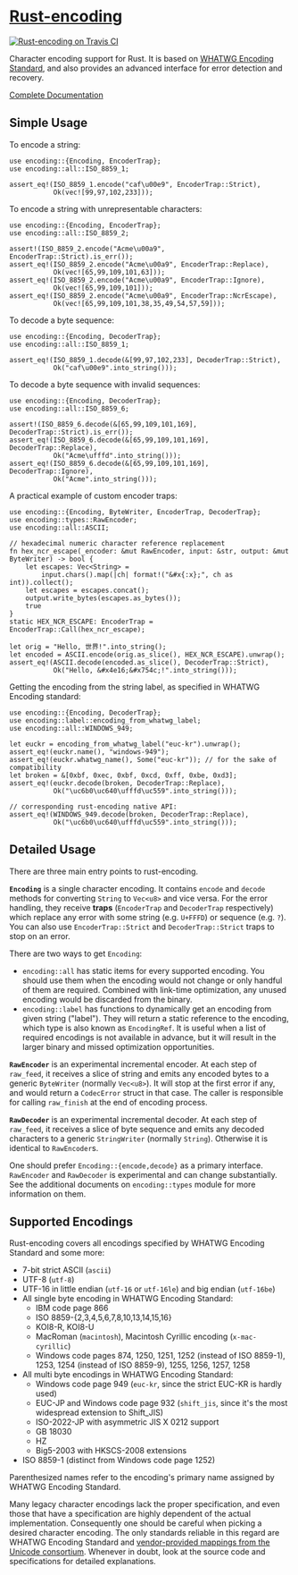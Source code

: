 [Rust-encoding][doc]
====================

[![Rust-encoding on Travis CI][travis-image]][travis]

[travis-image]: https://travis-ci.org/lifthrasiir/rust-encoding.png
[travis]: https://travis-ci.org/lifthrasiir/rust-encoding

Character encoding support for Rust.
It is based on [WHATWG Encoding Standard](http://encoding.spec.whatwg.org/),
and also provides an advanced interface for error detection and recovery.

[Complete Documentation][doc]

[doc]: https://lifthrasiir.github.io/rust-encoding/encoding/

## Simple Usage

To encode a string:

~~~~ {.rust}
use encoding::{Encoding, EncoderTrap};
use encoding::all::ISO_8859_1;

assert_eq!(ISO_8859_1.encode("caf\u00e9", EncoderTrap::Strict),
           Ok(vec![99,97,102,233]));
~~~~

To encode a string with unrepresentable characters:

~~~~ {.rust}
use encoding::{Encoding, EncoderTrap};
use encoding::all::ISO_8859_2;

assert!(ISO_8859_2.encode("Acme\u00a9", EncoderTrap::Strict).is_err());
assert_eq!(ISO_8859_2.encode("Acme\u00a9", EncoderTrap::Replace),
           Ok(vec![65,99,109,101,63]));
assert_eq!(ISO_8859_2.encode("Acme\u00a9", EncoderTrap::Ignore),
           Ok(vec![65,99,109,101]));
assert_eq!(ISO_8859_2.encode("Acme\u00a9", EncoderTrap::NcrEscape),
           Ok(vec![65,99,109,101,38,35,49,54,57,59]));
~~~~

To decode a byte sequence:

~~~~ {.rust}
use encoding::{Encoding, DecoderTrap};
use encoding::all::ISO_8859_1;

assert_eq!(ISO_8859_1.decode(&[99,97,102,233], DecoderTrap::Strict),
           Ok("caf\u00e9".into_string()));
~~~~

To decode a byte sequence with invalid sequences:

~~~~ {.rust}
use encoding::{Encoding, DecoderTrap};
use encoding::all::ISO_8859_6;

assert!(ISO_8859_6.decode(&[65,99,109,101,169], DecoderTrap::Strict).is_err());
assert_eq!(ISO_8859_6.decode(&[65,99,109,101,169], DecoderTrap::Replace),
           Ok("Acme\ufffd".into_string()));
assert_eq!(ISO_8859_6.decode(&[65,99,109,101,169], DecoderTrap::Ignore),
           Ok("Acme".into_string()));
~~~~

A practical example of custom encoder traps:

~~~~ {.rust}
use encoding::{Encoding, ByteWriter, EncoderTrap, DecoderTrap};
use encoding::types::RawEncoder;
use encoding::all::ASCII;

// hexadecimal numeric character reference replacement
fn hex_ncr_escape(_encoder: &mut RawEncoder, input: &str, output: &mut ByteWriter) -> bool {
    let escapes: Vec<String> =
        input.chars().map(|ch| format!("&#x{:x};", ch as int)).collect();
    let escapes = escapes.concat();
    output.write_bytes(escapes.as_bytes());
    true
}
static HEX_NCR_ESCAPE: EncoderTrap = EncoderTrap::Call(hex_ncr_escape);

let orig = "Hello, 世界!".into_string();
let encoded = ASCII.encode(orig.as_slice(), HEX_NCR_ESCAPE).unwrap();
assert_eq!(ASCII.decode(encoded.as_slice(), DecoderTrap::Strict),
           Ok("Hello, &#x4e16;&#x754c;!".into_string()));
~~~~

Getting the encoding from the string label, as specified in WHATWG Encoding standard:

~~~~ {.rust}
use encoding::{Encoding, DecoderTrap};
use encoding::label::encoding_from_whatwg_label;
use encoding::all::WINDOWS_949;

let euckr = encoding_from_whatwg_label("euc-kr").unwrap();
assert_eq!(euckr.name(), "windows-949");
assert_eq!(euckr.whatwg_name(), Some("euc-kr")); // for the sake of compatibility
let broken = &[0xbf, 0xec, 0xbf, 0xcd, 0xff, 0xbe, 0xd3];
assert_eq!(euckr.decode(broken, DecoderTrap::Replace),
           Ok("\uc6b0\uc640\ufffd\uc559".into_string()));

// corresponding rust-encoding native API:
assert_eq!(WINDOWS_949.decode(broken, DecoderTrap::Replace),
           Ok("\uc6b0\uc640\ufffd\uc559".into_string()));
~~~~

## Detailed Usage

There are three main entry points to rust-encoding.

**`Encoding`** is a single character encoding.
It contains `encode` and `decode` methods for converting `String` to `Vec<u8>` and vice versa.
For the error handling, they receive **traps** (`EncoderTrap` and `DecoderTrap` respectively)
which replace any error with some string (e.g. `U+FFFD`) or sequence (e.g. `?`).
You can also use `EncoderTrap::Strict` and `DecoderTrap::Strict` traps to stop on an error.

There are two ways to get `Encoding`:

* `encoding::all` has static items for every supported encoding.
  You should use them when the encoding would not change or only handful of them are required.
  Combined with link-time optimization, any unused encoding would be discarded from the binary.
* `encoding::label` has functions to dynamically get an encoding from given string ("label").
  They will return a static reference to the encoding, which type is also known as `EncodingRef`.
  It is useful when a list of required encodings is not available in advance,
  but it will result in the larger binary and missed optimization opportunities.

**`RawEncoder`** is an experimental incremental encoder.
At each step of `raw_feed`, it receives a slice of string
and emits any encoded bytes to a generic `ByteWriter` (normally `Vec<u8>`).
It will stop at the first error if any, and would return a `CodecError` struct in that case.
The caller is responsible for calling `raw_finish` at the end of encoding process.

**`RawDecoder`** is an experimental incremental decoder.
At each step of `raw_feed`, it receives a slice of byte sequence
and emits any decoded characters to a generic `StringWriter` (normally `String`).
Otherwise it is identical to `RawEncoder`s.

One should prefer `Encoding::{encode,decode}` as a primary interface.
`RawEncoder` and `RawDecoder` is experimental and can change substantially.
See the additional documents on `encoding::types` module for more information on them.

## Supported Encodings

Rust-encoding covers all encodings specified by WHATWG Encoding Standard and some more:

* 7-bit strict ASCII (`ascii`)
* UTF-8 (`utf-8`)
* UTF-16 in little endian (`utf-16` or `utf-16le`) and big endian (`utf-16be`)
* All single byte encoding in WHATWG Encoding Standard:
    * IBM code page 866
    * ISO 8859-{2,3,4,5,6,7,8,10,13,14,15,16}
    * KOI8-R, KOI8-U
    * MacRoman (`macintosh`), Macintosh Cyrillic encoding (`x-mac-cyrillic`)
    * Windows code pages 874, 1250, 1251, 1252 (instead of ISO 8859-1), 1253,
      1254 (instead of ISO 8859-9), 1255, 1256, 1257, 1258
* All multi byte encodings in WHATWG Encoding Standard:
    * Windows code page 949 (`euc-kr`, since the strict EUC-KR is hardly used)
    * EUC-JP and Windows code page 932 (`shift_jis`,
      since it's the most widespread extension to Shift_JIS)
    * ISO-2022-JP with asymmetric JIS X 0212 support
    * GB 18030
    * HZ
    * Big5-2003 with HKSCS-2008 extensions
* ISO 8859-1 (distinct from Windows code page 1252)

Parenthesized names refer to the encoding's primary name assigned by WHATWG Encoding Standard.

Many legacy character encodings lack the proper specification,
and even those that have a specification are highly dependent of the actual implementation.
Consequently one should be careful when picking a desired character encoding.
The only standards reliable in this regard are WHATWG Encoding Standard and
[vendor-provided mappings from the Unicode consortium](http://www.unicode.org/Public/MAPPINGS/).
Whenever in doubt, look at the source code and specifications for detailed explanations.
